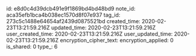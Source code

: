 id: e8d0c4d39dcb491e9f1869bd4bd48bd9
note_id: aca35efb1bca4b038ec1570d8f07e937
tag_id: 273c5c1488e64654af2439d0875521bd
created_time: 2020-02-23T13:21:59.216Z
updated_time: 2020-02-23T13:21:59.216Z
user_created_time: 2020-02-23T13:21:59.216Z
user_updated_time: 2020-02-23T13:21:59.216Z
encryption_cipher_text: 
encryption_applied: 0
is_shared: 0
type_: 6
